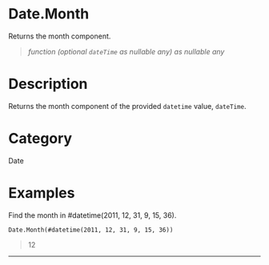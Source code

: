 # Date.Month
Returns the month component.
> _function (optional <code>dateTime</code> as nullable any) as nullable any_

# Description 
Returns the month component of the provided <code>datetime</code> value, <code>dateTime</code>.
# Category 
Date
# Examples 
Find the month in #datetime(2011, 12, 31, 9, 15, 36).
```
Date.Month(#datetime(2011, 12, 31, 9, 15, 36))
```
> 12

***

